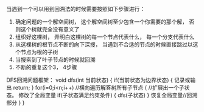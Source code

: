 当遇到一个可以用到回溯法的时候需要按照如下步骤进行：
1. 确定问题的一个解空间树， 这个解空间树至少包含一个你需要的那个解， 否则这个树就完全没有意义了
2. 组织好这棵树， 弄明白这棵树的每一个节点代表什么， 每一个分支代表什么
3. 从这棵树的根节点不断的向下深搜， 当遇到不合适的节点的时候直接跳过以这个节点为根的子树
4. 当搜索到了叶子节点的时候就回溯
5. 不断的重复这个3， 4步骤

DFS回溯问题框架：
void dfs(int 当前状态)
	{
	      if(当前状态为边界状态)
	      {
	        记录或输出
	        return;
	      }
	      for(i=0;i<n;i++)		//横向遍历解答树所有子节点
	     {
	           //扩展出一个子状态。
	           修改了全局变量
	           if(子状态满足约束条件)
	            {
	              dfs(子状态)
	           }
	            恢复全局变量//回溯部分
	        }
	}


